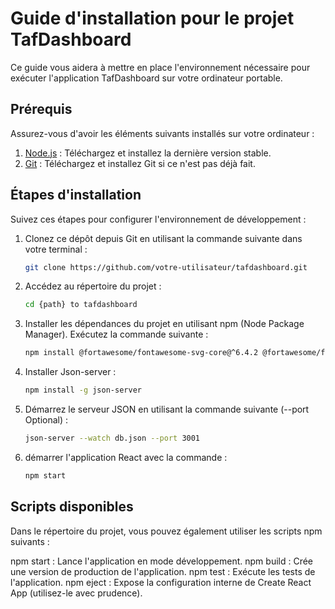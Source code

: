 # Guide d'installation pour le projet TafDashboard

Ce guide vous aidera à mettre en place l'environnement nécessaire pour exécuter l'application TafDashboard sur votre ordinateur portable.

## Prérequis

Assurez-vous d'avoir les éléments suivants installés sur votre ordinateur :

1. [Node.js](https://nodejs.org/) : Téléchargez et installez la dernière version stable.
2. [Git](https://git-scm.com/) : Téléchargez et installez Git si ce n'est pas déjà fait.

## Étapes d'installation

Suivez ces étapes pour configurer l'environnement de développement :

1. Clonez ce dépôt depuis Git en utilisant la commande suivante dans votre terminal :

   ```bash
   git clone https://github.com/votre-utilisateur/tafdashboard.git
2. Accédez au répertoire du projet :
   ```bash
   cd {path} to tafdashboard
4. Installer les dépendances du projet en utilisant npm (Node Package Manager). Exécutez la commande suivante :
   ```bash
   npm install @fortawesome/fontawesome-svg-core@^6.4.2 @fortawesome/free-solid-svg-icons@^6.4.2 @fortawesome/react-fontawesome@^0.2.0 apexcharts@^3.44.0 axios@^0.21.1 bootstrap@^5.3.2 chart.js@^4.4.0 jquerry@^0.0.1-security npm@^10.2.3 react@^18.2.0 react-apexcharts@^1.4.1 react-chartjs-2@^5.2.0 react-dom@^18.2.0 react-paginate@^8.2.0 react-router-dom@^5.2.0 react-scripts@^5.0.1 react-table@^7.8.0 reactstrap@^9.2.1
5. Installer Json-server :
   ```bash
   npm install -g json-server
6. Démarrez le serveur JSON en utilisant la commande suivante (--port Optional) :
   ```bash
   json-server --watch db.json --port 3001
8. démarrer l'application React avec la commande :
   ```bash
   npm start

## Scripts disponibles
Dans le répertoire du projet, vous pouvez également utiliser les scripts npm suivants :

npm start : Lance l'application en mode développement.
npm build : Crée une version de production de l'application.
npm test : Exécute les tests de l'application.
npm eject : Expose la configuration interne de Create React App (utilisez-le avec prudence).

